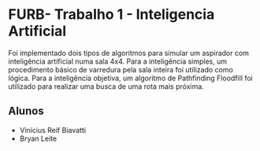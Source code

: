 # FURB- Trabalho 1 - Inteligencia Artificial
Foi implementado dois tipos de algoritmos para simular um aspirador com inteligência artificial numa sala 4x4. Para a inteligência simples, um procedimento básico de varredura pela sala inteira foi utilizado como lógica. Para a inteligência objetiva, um algoritmo de Pathfinding Floodfill foi utilizado para realizar uma busca de uma rota mais próxima.  

## Alunos
- Vinícius Reif Biavatti
- Bryan Leite
